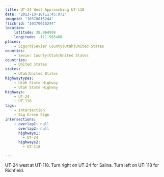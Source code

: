 ```yaml
---
title: UT-24 West Approaching UT-118
date: "2013-10-18T11:45:07Z"
imageid: "10370015244"
flickrid: "10370015244"
location:
    latitude: 38.864908
    longitude: -111.965466
places:
    - Sigurd|Sevier County|Utah|United States
counties:
    - Sevier County|Utah|United States
countries:
    - United States
states:
    - Utah|United States
highwaytypes:
    - Utah State Highway
    - Utah State Highway
highways:
    - UT-24
    - UT-118
tags:
    - Intersection
    - Big Green Sign
intersections:
    - overlap1: null
      overlap2: null
      highways1:
        - UT-24
      highways2:
        - UT-118

---
```

UT-24 west at UT-118.  Turn right on UT-24 for Salina.  Turn left on UT-118 for Richfield.